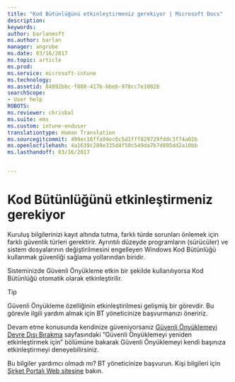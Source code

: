 ```yaml
---
title: "Kod Bütünlüğünü etkinleştirmeniz gerekiyor | Microsoft Docs"
description: 
keywords: 
author: barlanmsft
ms.author: barlan
manager: angrobe
ms.date: 03/16/2017
ms.topic: article
ms.prod: 
ms.service: microsoft-intune
ms.technology: 
ms.assetid: 84892bbc-f888-417b-bbeb-978cc7e10028
searchScope:
- User help
ROBOTS: 
ms.reviewer: chrisbal
ms.suite: ems
ms.custom: intune-enduser
translationtype: Human Translation
ms.sourcegitcommit: 499ec16ffa04ec6c5d1fff829729fddc3f74a02b
ms.openlocfilehash: 4a1639c289e335d4f50c549da7b7d895dd2a10bb
ms.lasthandoff: 03/16/2017


---
```


# <a name="you-need-to-enable-code-integrity"></a>Kod Bütünlüğünü etkinleştirmeniz gerekiyor

Kuruluş bilgilerinizi kayıt altında tutma, farklı türde sorunları önlemek için farklı güvenlik türleri gerektirir. Ayrıntılı düzeyde programların (sürücüler) ve sistem dosyalarının değiştirilmesini engelleyen Windows Kod Bütünlüğü kullanmak güvenliği sağlama yollarından biridir.

Sisteminizde Güvenli Önyükleme etkin bir şekilde kullanılıyorsa Kod Bütünlüğü otomatik olarak etkinleştirilir.

> [!Tip]
> Güvenli Önyükleme özelliğinin etkinleştirilmesi gelişmiş bir görevdir. Bu görevle ilgili yardım almak için BT yöneticinize başvurmanızı öneririz.

Devam etme konusunda kendinize güveniyorsanız [Güvenli Önyüklemeyi Devre Dışı Bırakma](https://msdn.microsoft.com/library/windows/hardware/dn898540(v=vs.85).aspx) sayfasındaki “Güvenli Önyüklemeyi yeniden etkinleştirmek için” bölümüne bakarak Güvenli Önyüklemeyi kendi başınıza etkinleştirmeyi deneyebilirsiniz.

Bu bilgiler yardımcı olmadı mı? BT yöneticinize başvurun. Kişi bilgileri için [Şirket Portalı Web sitesine](http://portal.manage.microsoft.com) bakın.

